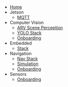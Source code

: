 - [Home](/)
- Jetson
  - [MQTT](jetson/mqtt.md)
- Computer Vision
  - [ARV Scene Perception](cv/scene_perception.md)
  - [YOLO Stack](cv/yolo_stack.md)
  - [Onboarding](cv/onboarding.md)
- Embedded
  - [Stack](embedded/stack.md)
- Navigation
  - [Nav Stack](nav/nav_stack.md)
  - [Simulation](nav/simulation.md)
  - [Onboarding](nav/onboarding.md)
- Sensors
  - [Onboarding](sensors/onboarding.md)